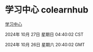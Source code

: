 # 学习中心 colearnhub
[学习中心](http://219.139.197.74:56308/colearnhub/)

2024年 10月 27日 星期日 04:40:02 CST

2024年 10月 26日 星期六 20:40:02 GMT
